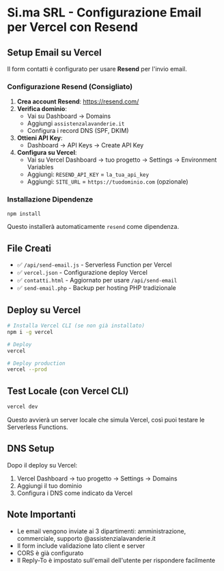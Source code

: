 # Si.ma SRL - Configurazione Email per Vercel con Resend

## Setup Email su Vercel

Il form contatti è configurato per usare **Resend** per l'invio email.

### Configurazione Resend (Consigliato)

1. **Crea account Resend**: https://resend.com/
2. **Verifica dominio**: 
   - Vai su Dashboard → Domains
   - Aggiungi `assistenzalavanderie.it`
   - Configura i record DNS (SPF, DKIM)
3. **Ottieni API Key**: 
   - Dashboard → API Keys → Create API Key
4. **Configura su Vercel**:
   - Vai su Vercel Dashboard → tuo progetto → Settings → Environment Variables
   - Aggiungi: `RESEND_API_KEY` = `la_tua_api_key`
   - Aggiungi: `SITE_URL` = `https://tuodominio.com` (opzionale)

### Installazione Dipendenze

```bash
npm install
```

Questo installerà automaticamente `resend` come dipendenza.

## File Creati

- ✅ `/api/send-email.js` - Serverless Function per Vercel
- ✅ `vercel.json` - Configurazione deploy Vercel
- ✅ `contatti.html` - Aggiornato per usare `/api/send-email`
- ✅ `send-email.php` - Backup per hosting PHP tradizionale

## Deploy su Vercel

```bash
# Installa Vercel CLI (se non già installato)
npm i -g vercel

# Deploy
vercel

# Deploy production
vercel --prod
```

## Test Locale (con Vercel CLI)

```bash
vercel dev
```

Questo avvierà un server locale che simula Vercel, così puoi testare le Serverless Functions.

## DNS Setup

Dopo il deploy su Vercel:
1. Vercel Dashboard → tuo progetto → Settings → Domains
2. Aggiungi il tuo dominio
3. Configura i DNS come indicato da Vercel

## Note Importanti

- Le email vengono inviate ai 3 dipartimenti: amministrazione, commerciale, supporto @assistenzialavanderie.it
- Il form include validazione lato client e server
- CORS è già configurato
- Il Reply-To è impostato sull'email dell'utente per rispondere facilmente
